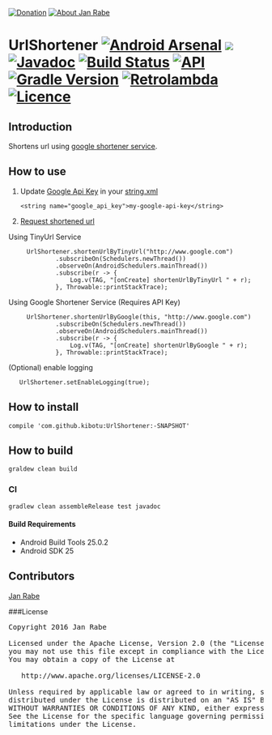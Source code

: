 [![Donation](https://img.shields.io/badge/donate-please-brightgreen.svg)](https://www.paypal.me/janrabe) [![About Jan Rabe](https://img.shields.io/badge/about-me-green.svg)](https://about.me/janrabe) 
# UrlShortener [![Android Arsenal](https://img.shields.io/badge/Android%20Arsenal-UrlShortener-brightgreen.svg?style=flat)](https://android-arsenal.com/details/1/4819) [![](https://jitpack.io/v/kibotu/UrlShortener.svg)](https://jitpack.io/#kibotu/UrlShortener) [![Javadoc](https://img.shields.io/badge/javadoc-SNAPSHOT-green.svg)](https://jitpack.io/com/github/kibotu/UrlShortener/master-SNAPSHOT/javadoc/index.html) [![Build Status](https://travis-ci.org/kibotu/UrlShortener.svg?branch=master)](https://travis-ci.org/kibotu/UrlShortener) [![API](https://img.shields.io/badge/API-15%2B-brightgreen.svg?style=flat)](https://android-arsenal.com/api?level=15)  [![Gradle Version](https://img.shields.io/badge/gradle-3.2.1-green.svg)](https://docs.gradle.org/current/release-notes) [![Retrolambda](https://img.shields.io/badge/java-8-green.svg)](https://github.com/evant/gradle-retrolambda) [![Licence](https://img.shields.io/badge/licence-Apache%202-blue.svg)](https://raw.githubusercontent.com/kibotu/UrlShortener/master/LICENSE)

## Introduction

Shortens url using [google shortener service](https://developers.google.com/url-shortener/).

## How to use

1) Update [Google Api Key](https://developers.google.com/url-shortener/v1/getting_started#APIKey) in your [string.xml](https://github.com/kibotu/UrlShortener/blob/master/lib/src/main/res/values/strings.xml)

       <string name="google_api_key">my-google-api-key</string>

2) [Request shortened url](https://github.com/kibotu/UrlShortener/blob/master/app/src/main/java/net/kibotu/urlshortener/app/MainActivity.java#L21-L26)

Using TinyUrl Service

         UrlShortener.shortenUrlByTinyUrl("http://www.google.com")
                 .subscribeOn(Schedulers.newThread())
                 .observeOn(AndroidSchedulers.mainThread())
                 .subscribe(r -> {
                     Log.v(TAG, "[onCreate] shortenUrlByTinyUrl " + r);
                 }, Throwable::printStackTrace);

Using Google Shortener Service (Requires API Key)

         UrlShortener.shortenUrlByGoogle(this, "http://www.google.com")
                 .subscribeOn(Schedulers.newThread())
                 .observeOn(AndroidSchedulers.mainThread())
                 .subscribe(r -> {
                     Log.v(TAG, "[onCreate] shortenUrlByGoogle " + r);
                 }, Throwable::printStackTrace);

(Optional) enable logging

       UrlShortener.setEnableLogging(true);

## How to install

    compile 'com.github.kibotu:UrlShortener:-SNAPSHOT'

## How to build

    graldew clean build
    
### CI 
    
    gradlew clean assembleRelease test javadoc
    
#### Build Requirements

- Android Build Tools 25.0.2
- Android SDK 25

## Contributors

[Jan Rabe](jan.rabe@kibotu.net)

###License
<pre>
Copyright 2016 Jan Rabe

Licensed under the Apache License, Version 2.0 (the "License");
you may not use this file except in compliance with the License.
You may obtain a copy of the License at

   http://www.apache.org/licenses/LICENSE-2.0

Unless required by applicable law or agreed to in writing, software
distributed under the License is distributed on an "AS IS" BASIS,
WITHOUT WARRANTIES OR CONDITIONS OF ANY KIND, either express or implied.
See the License for the specific language governing permissions and
limitations under the License.
</pre>
